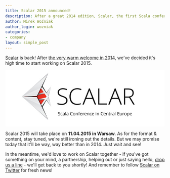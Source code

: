 ```yaml
---
title: Scalar 2015 announced!
description: After a great 2014 edition, Scalar, the first Scala conference in Central Europe comes back in 2015!
author: Mirek Woźniak
author_login: wozniak
categories:
- company
layout: simple_post
---
```


[Scalar](http://scalar-conf.com) is back! After [the very warm welcome in 2014](http://softwaremill.com/scalar-summary), we've decided it's high time to start working on Scalar 2015. 

<div style="width:100%; text-align:center">
<a href="http://scalar-conf.com"><img src="/img/uploads/2014/10/scalar-logo.png"  align="center"/></a>
</div>

Scalar 2015 will take place on **11.04.2015 in Warsaw**. As for the format & content, stay tuned, we're still ironing out the details. But we may promise today that it'll be way, way better than in 2014. Just wait and see!

In the meantime, we'd love to work on Scalar together - if you've got something on your mind, a partnership, helping out or just saying hello, [drop us a line](mailto:hello@scalar-conf.com) - we'll get back to you shortly! And remember to follow [Scalar on Twitter](https://twitter.com/scalarconf) for fresh news!
